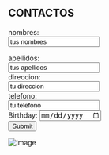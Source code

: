  ## CONTACTOS ##

<form action="https://formspree.io/f/xbjwajgj" method="POST">
  <label for="name">nombres:</label><br>
  <input type="text" id="fn name" name="name" value="tus nombres"><br>
  
  <label for="lname">apellidos:</label><br>
  <input type="text" id="lname" name="lname" value="tus apellidos"><br>
  <label for="name">direccion:</label><br>
  <input type="text" id="fn direccion" direccion="direccion" value="tu direccion"><br> 
  <label for="name">telefono:</label><br>
  <input type="text" id="fn telefono" telefono="telefono" value="tu telefono"><br>
  <label for="birthday">Birthday:</label>
  <input type="date" id="birthday" name="birthday"><br>
  <input type="submit" value="Submit">
</form> 

![image](https://user-images.githubusercontent.com/99924902/160498200-eccdede9-e498-4821-89a2-e7666e671921.png)

